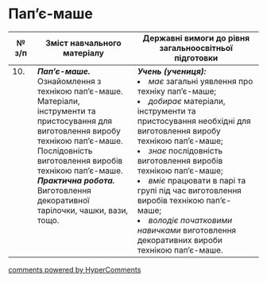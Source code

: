 <div id="hypercomments_widget" class="js-hypercomments-widget invisible"></div>

 # Пап’є-маше

<table>
  <tr>
    <td width="10%" align="center"><b>№ з/п</b></td>
    <td width="40%" align="center"><b>Зміст навчального матеріалу</b></td>
    <td width="60%" align="center"><b>Державні вимоги до рівня загальноосвітньої підготовки</b></td>
  </tr>
<tbody>
  <tr>
    <td width="10%" style="vertical-align:top !important;">
10.</td>
    <td width="40%" style="vertical-align:top !important;">
<b><i>Пап’є-маше.</i></b>  Ознайомлення з технікою пап’є-маше.<br>
Матеріали, інструменти та пристосування для виготовлення виробу технікою пап’є-маше.<br>
Послідовність виготовлення виробів технікою пап’є-маше.<br>
<b><i>Практична робота.</i></b> <br>
Виготовлення декоративної тарілочки, чашки, вази,  тощо.<br>
</td>
    <td width="60%" style="vertical-align:top !important;">
<i><b>Учень (учениця):</b></i><br>
<li><i>має</i> загальні уявлення про техніку пап’є-маше;</li>
<li><i>добирає</i> матеріали, інструменти та пристосування необхідні для виготовлення виробу технікою пап’є-маше;</li>
<li><i>знає</i> послідовність виготовлення виробів технікою пап’є-маше;</li>
<li><i>вміє</i> працювати в парі та групі під час виготовлення виробів технікою пап’є-маше;</li>
<li><i>володіє початковими навичками</i> виготовлення декоративних вироби технікою пап’є-маше.</li>
</td>
  </tr>
</tbody>
</table>

<div class="js-hypercomments-container">
<a href="http://hypercomments.com" class="hc-link" title="comments widget">comments powered by HyperComments</a>
</div>